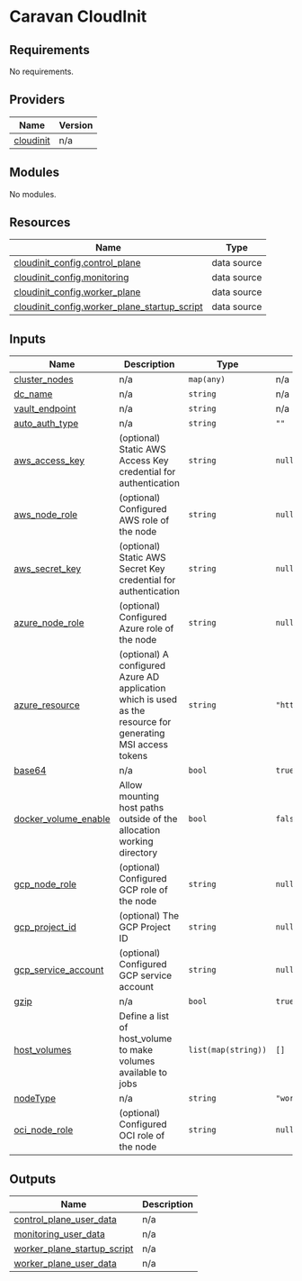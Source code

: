 # Caravan CloudInit

<!-- BEGINNING OF PRE-COMMIT-TERRAFORM DOCS HOOK -->
## Requirements

No requirements.

## Providers

| Name | Version |
|------|---------|
| <a name="provider_cloudinit"></a> [cloudinit](#provider\_cloudinit) | n/a |

## Modules

No modules.

## Resources

| Name | Type |
|------|------|
| [cloudinit_config.control_plane](https://registry.terraform.io/providers/hashicorp/cloudinit/latest/docs/data-sources/config) | data source |
| [cloudinit_config.monitoring](https://registry.terraform.io/providers/hashicorp/cloudinit/latest/docs/data-sources/config) | data source |
| [cloudinit_config.worker_plane](https://registry.terraform.io/providers/hashicorp/cloudinit/latest/docs/data-sources/config) | data source |
| [cloudinit_config.worker_plane_startup_script](https://registry.terraform.io/providers/hashicorp/cloudinit/latest/docs/data-sources/config) | data source |

## Inputs

| Name | Description | Type | Default | Required |
|------|-------------|------|---------|:--------:|
| <a name="input_cluster_nodes"></a> [cluster\_nodes](#input\_cluster\_nodes) | n/a | `map(any)` | n/a | yes |
| <a name="input_dc_name"></a> [dc\_name](#input\_dc\_name) | n/a | `string` | n/a | yes |
| <a name="input_vault_endpoint"></a> [vault\_endpoint](#input\_vault\_endpoint) | n/a | `string` | n/a | yes |
| <a name="input_auto_auth_type"></a> [auto\_auth\_type](#input\_auto\_auth\_type) | n/a | `string` | `""` | no |
| <a name="input_aws_access_key"></a> [aws\_access\_key](#input\_aws\_access\_key) | (optional) Static AWS Access Key credential for authentication | `string` | `null` | no |
| <a name="input_aws_node_role"></a> [aws\_node\_role](#input\_aws\_node\_role) | (optional) Configured AWS role of the node | `string` | `null` | no |
| <a name="input_aws_secret_key"></a> [aws\_secret\_key](#input\_aws\_secret\_key) | (optional) Static AWS Secret Key credential for authentication | `string` | `null` | no |
| <a name="input_azure_node_role"></a> [azure\_node\_role](#input\_azure\_node\_role) | (optional) Configured Azure role of the node | `string` | `null` | no |
| <a name="input_azure_resource"></a> [azure\_resource](#input\_azure\_resource) | (optional) A configured Azure AD application which is used as the resource for generating MSI access tokens | `string` | `"https://management.azure.com/"` | no |
| <a name="input_base64"></a> [base64](#input\_base64) | n/a | `bool` | `true` | no |
| <a name="input_docker_volume_enable"></a> [docker\_volume\_enable](#input\_docker\_volume\_enable) | Allow mounting host paths outside of the allocation working directory | `bool` | `false` | no |
| <a name="input_gcp_node_role"></a> [gcp\_node\_role](#input\_gcp\_node\_role) | (optional) Configured GCP role of the node | `string` | `null` | no |
| <a name="input_gcp_project_id"></a> [gcp\_project\_id](#input\_gcp\_project\_id) | (optional) The GCP Project ID | `string` | `null` | no |
| <a name="input_gcp_service_account"></a> [gcp\_service\_account](#input\_gcp\_service\_account) | (optional) Configured GCP service account | `string` | `null` | no |
| <a name="input_gzip"></a> [gzip](#input\_gzip) | n/a | `bool` | `true` | no |
| <a name="input_host_volumes"></a> [host\_volumes](#input\_host\_volumes) | Define a list of host\_volume to make volumes available to jobs | `list(map(string))` | `[]` | no |
| <a name="input_nodeType"></a> [nodeType](#input\_nodeType) | n/a | `string` | `"worker"` | no |
| <a name="input_oci_node_role"></a> [oci\_node\_role](#input\_oci\_node\_role) | (optional) Configured OCI role of the node | `string` | `null` | no |

## Outputs

| Name | Description |
|------|-------------|
| <a name="output_control_plane_user_data"></a> [control\_plane\_user\_data](#output\_control\_plane\_user\_data) | n/a |
| <a name="output_monitoring_user_data"></a> [monitoring\_user\_data](#output\_monitoring\_user\_data) | n/a |
| <a name="output_worker_plane_startup_script"></a> [worker\_plane\_startup\_script](#output\_worker\_plane\_startup\_script) | n/a |
| <a name="output_worker_plane_user_data"></a> [worker\_plane\_user\_data](#output\_worker\_plane\_user\_data) | n/a |
<!-- END OF PRE-COMMIT-TERRAFORM DOCS HOOK -->
